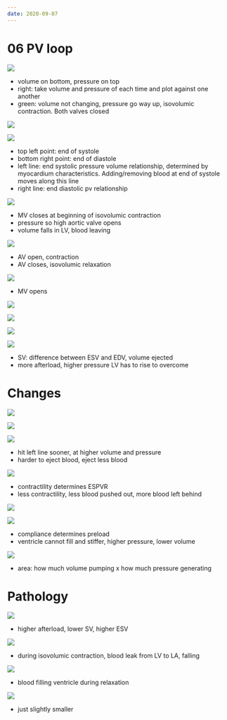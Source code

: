 ```yaml
---
date: 2020-09-07
---
```


# 06 PV loop

<!-- Time and volume pressure loop. PV loop normal -->

![](https://photos.thisispiggy.com/file/wikiFiles/btBwLmG.jpg)

- volume on bottom, pressure on top
- right: take volume and pressure of each time and plot against one another
- green: volume not changing, pressure go way up, isovolumic contraction. Both valves closed

![](https://photos.thisispiggy.com/file/wikiFiles/vm8RGQX.jpg)

![](https://photos.thisispiggy.com/file/wikiFiles/FFtwl3z.jpg)

- top left point: end of systole
- bottom right point: end of diastole
- left line: end systolic pressure volume relationship, determined by myocardium characteristics. Adding/removing blood at end of systole moves along this line
- right line: end diastolic pv relationship

![](https://photos.thisispiggy.com/file/wikiFiles/S8owUdn.jpg)

- MV closes at beginning of isovolumic contraction
- pressure so high aortic valve opens
- volume falls in LV, blood leaving

![](https://photos.thisispiggy.com/file/wikiFiles/djb02oP.jpg)

- AV open, contraction
- AV closes, isovolumic relaxation

![](https://photos.thisispiggy.com/file/wikiFiles/ZDf4DZO.jpg)

- MV opens

![](https://photos.thisispiggy.com/file/wikiFiles/69oLcWS.jpg)

![](https://photos.thisispiggy.com/file/wikiFiles/SsIaqpy.jpg)

![](https://photos.thisispiggy.com/file/wikiFiles/Wjs27Lh.jpg)

![](https://photos.thisispiggy.com/file/wikiFiles/AnR0dgE.jpg)

- SV: difference between ESV and EDV, volume ejected
- more afterload, higher pressure LV has to rise to overcome

# Changes

<!-- preload change and PV -->

![](https://photos.thisispiggy.com/file/wikiFiles/ajiJ8m0.jpg)

![](https://photos.thisispiggy.com/file/wikiFiles/lwzKsoY.jpg)

<!-- afterload changes and PV -->

![](https://photos.thisispiggy.com/file/wikiFiles/TUDtdyu.jpg)

- hit left line sooner, at higher volume and pressure
- harder to eject blood, eject less blood

<!-- contractility changes and PV -->

![](https://photos.thisispiggy.com/file/wikiFiles/VdNGpwW.jpg)

- contractility determines ESPVR
- less contractility, less blood pushed out, more blood left behind

![](https://photos.thisispiggy.com/file/wikiFiles/osPzLSd.jpg)

<!-- compliance changes and PV -->

![](https://photos.thisispiggy.com/file/wikiFiles/wVp3dBM.jpg)

- compliance determines preload
- ventricle cannot fill and stiffer, higher pressure, lower volume

<!-- work of heart and PV -->

![](https://photos.thisispiggy.com/file/wikiFiles/SehoKn1.jpg)

- area: how much volume pumping x how much pressure generating

# Pathology

<!-- PV loop aortic and mitral stenosis, regurg -->

![](https://photos.thisispiggy.com/file/wikiFiles/rWHJoaI.jpg)

- higher afterload, lower SV, higher ESV

![](https://photos.thisispiggy.com/file/wikiFiles/qn6LNYK.jpg)

- during isovolumic contraction, blood leak from LV to LA, falling

![](https://photos.thisispiggy.com/file/wikiFiles/ry72f30.jpg)

- blood filling ventricle during relaxation

![](https://photos.thisispiggy.com/file/wikiFiles/lMNpHpA.jpg)

- just slightly smaller
